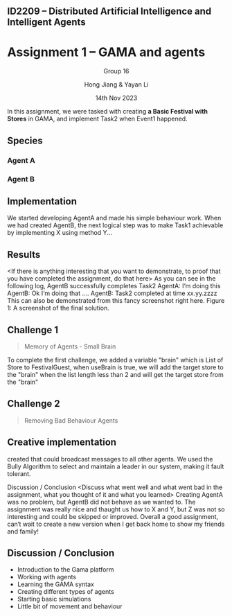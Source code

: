 ## ID2209 – Distributed Artificial Intelligence and Intelligent Agents
# Assignment 1 – GAMA and agents

<p align="center"> Group 16 </p>
<p align="center"> Hong Jiang & Yayan Li </p>
<p align="center"> 14th Nov 2023 </p>

In this assignment, we were tasked with creating **a Basic Festival with Stores** in GAMA, and implement Task2 when Event1 happened.
## Species
### Agent A
### Agent B

## Implementation

<Explain a little bit how you went on with your assignment>
We started developing AgentA and made his simple behaviour work. When we had created AgentB,
the next logical step was to make Task1 achievable by implementing X using method Y...

## Results
<If there is anything interesting that you want to demonstrate, to proof that you have completed the
assignment, do that here>
As you can see in the following log, AgentB successfully completes Task2
AgentA: I‘m doing this
AgentB: Ok I‘m doing that
....
AgentB: Task2 completed at time xx.yy.zzzz
This can also be demonstrated from this fancy screenshot right here.
Figure 1: A screenshot of the final solution.


## Challenge 1
> Memory of Agents - Small Brain

To complete the first challenge, we added a variable "brain" which is List of Store to FestivalGuest, when useBrain is true, we will add the target store to the  "brain"  when the list length less than 2 and will get the target store from the  "brain"


## Challenge 2
> Removing Bad Behaviour Agents



## Creative implementation 

created that could broadcast messages to
all other agents. We used the Bully Algorithm to select and maintain a leader in our system, making it
fault tolerant.

Discussion / Conclusion
<Discuss what went well and what went bad in the assignment, what you thought of it and what you
learned>
Creating AgentA was no problem, but AgentB did not behave as we wanted to. The assignment was
really nice and thaught us how to X and Y, but Z was not so interesting and could be skipped or
improved. Overall a good assignment, can‘t wait to create a new version when I get back home to show
my friends and family!

## Discussion / Conclusion
- Introduction to the Gama platform
- Working with agents
- Learning the GAMA syntax
- Creating different types of agents
- Starting basic simulations
- Little bit of movement and behaviour
